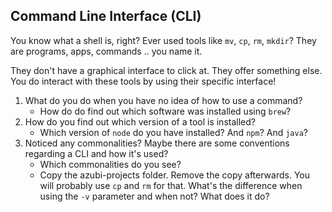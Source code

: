 ## Command Line Interface (CLI)

You know what a shell is, right?
Ever used tools like `mv`, `cp`, `rm`, `mkdir`?
They are programs, apps, commands .. you name it.

They don't have a graphical interface to click at.
They offer something else.
You do interact with these tools by using their specific interface!

1. What do you do when you have no idea of how to use a command?
    - How do do find out which software was installed using `brew`?
2. How do you find out which version of a tool is installed?
    - Which version of `node` do you have installed? And `npm`? And `java`?
3. Noticed any commonalities? Maybe there are some conventions regarding a CLI and how it's used?
    - Which commonalities do you see?
    - Copy the azubi-projects folder. Remove the copy afterwards. You will probably use `cp` and `rm` for that. What's the difference when using the `-v` parameter and when not? What does it do?
